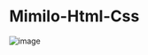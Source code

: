 # Mimilo-Html-Css
![image](https://github.com/user-attachments/assets/a3cfd310-87be-4449-a5f8-ccf93a9daa2d)

